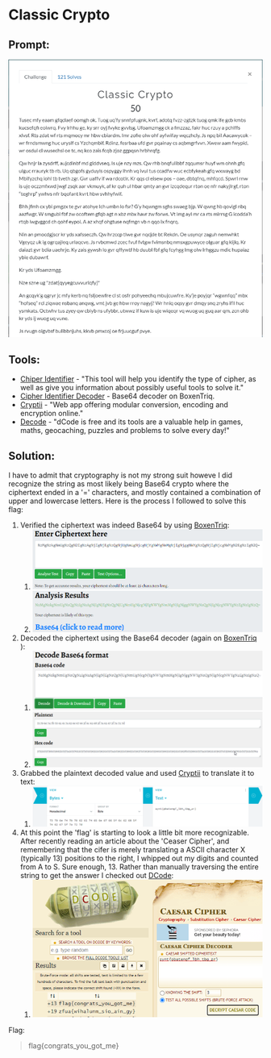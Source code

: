 # Classic Crypto
## Prompt:
![ClassicCrypto](/images/classic_crypto_prompt.png)

## Tools:
- [Chiper Identifier](https://www.boxentriq.com/code-breaking/cipher-identifier#base64) - "This tool will help you identify the type of cipher, as well as give you information about possibly useful tools to solve it."
- [Cipher Identifier Decoder](https://www.boxentriq.com/code-breaking/base64-decoder) - Base64 decoder on BoxenTriq.
- [Cryptii](https://cryptii.com/pipes/hex-to-text) - "Web app offering modular conversion, encoding and encryption online."
- [Decode](https://www.dcode.fr/caesar-cipher) - "dCode is free and its tools are a valuable help in games, maths, geocaching, puzzles and problems to solve every day!"

## Solution:
I have to admit that cryptography is not my strong suit howeve I did recognize the string as most likely being Base64 crypto where the ciphertext ended in a '=' characters, and mostly contained a combination of upper and lowercase letters. Here is the process I followed to solve this flag:

1. Verified the ciphertext was indeed Base64 by using [BoxenTriq](https://www.boxentriq.com/code-breaking/cipher-identifier#base64):
    1. ![ClassicCrypto1](/images/classic_crypto_1.png)
    1. ![ClassicCrypto2](/images/classic_crypto_2.png)
1. Decoded the ciphertext using the Base64 decoder (again on [BoxenTriq](https://www.boxentriq.com/code-breaking/base64-decoder) ):
    1. ![ClassicCrypto3](/images/classic_crypto_3.png)
    1. ![ClassicCrypto4](/images/classic_crypto_4.png)
1. Grabbed the plaintext decoded value and used [Cryptii](https://cryptii.com/pipes/hex-to-text) to translate it to text:
    1. ![ClassicCrypto5](/images/classic_crypto_5.png)
1. At this point the 'flag' is starting to look a little bit more recognizable. After recently reading an article about the 'Ceaser Cipher', and remembering that the cifer is merely translating a ASCII character X (typically 13) positions to the right, I whipped out my digits and counted from A to S. Sure enough, 13. Rather than manually traversing the entire string to get the answer I checked out [DCode](https://www.dcode.fr/caesar-cipher):
    1. ![ClassicCrypto6](/images/classic_crypto_6.png)

Flag:
> flag{congrats_you_got_me}